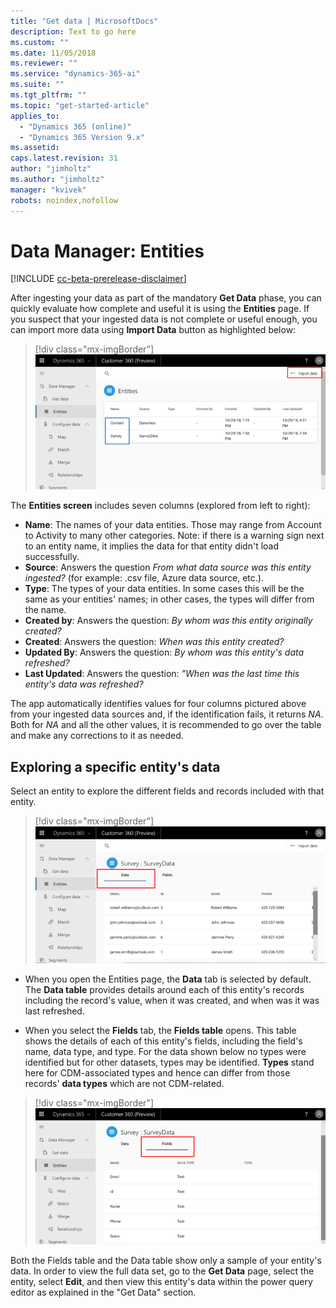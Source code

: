 ```yaml
---
title: "Get data | MicrosoftDocs"
description: Text to go here
ms.custom: ""
ms.date: 11/05/2018
ms.reviewer: ""
ms.service: "dynamics-365-ai"
ms.suite: ""
ms.tgt_pltfrm: ""
ms.topic: "get-started-article"
applies_to: 
  - "Dynamics 365 (online)"
  - "Dynamics 365 Version 9.x"
ms.assetid: 
caps.latest.revision: 31
author: "jimholtz"
ms.author: "jimholtz"
manager: "kvivek"
robots: noindex,nofollow
---
```

# Data Manager: Entities

[!INCLUDE [cc-beta-prerelease-disclaimer](../includes/cc-beta-prerelease-disclaimer.md)]

After ingesting your data as part of the mandatory **Get Data** phase, you can quickly evaluate how complete and useful it is using the **Entities** page. If you suspect that your ingested data is not complete or useful enough, you can import more data using **Import Data** button as highlighted below:

> [!div class="mx-imgBorder"] 
> ![](media/scorecard-entities-import-data.png "Entities import data")

The **Entities screen** includes seven columns (explored from left to right): 
- **Name**: The names of your data entities. Those may range from Account to Activity to many other categories. Note:  if there is a warning sign next to an entity name, it implies the data for that entity didn't load successfully. 
- **Source**: Answers the question *From what data source was this entity ingested?* (for example: .csv file, Azure data source, etc.).
- **Type**: The types of your data entities. In some cases this will be the same as your entities' names; in other cases, the types will differ from the name.
- **Created by**: Answers the question: *By whom was this entity originally created?*
- **Created**: Answers the question: *When was this entity created?*
- **Updated By**: Answers the question: *By whom was this entity's data refreshed?*
- **Last Updated**: Answers the question: *"When was the last time this entity's data was refreshed?*

The app automatically identifies values for four columns pictured above from your ingested data sources and, if the identification fails, it returns *NA*. Both for *NA* and all the other values, it is recommended to go over the table and make any corrections to it as needed.

## Exploring a specific entity's data
Select an entity to explore the different fields and records included with that entity.

> [!div class="mx-imgBorder"] 
> ![](media/data-manager-entities-data.png "Data manager entities")

- When you open the Entities page, the **Data** tab is selected by default. The **Data table** provides details around each of this entity's records including the record's value, when it was created, and when was it was last refreshed.

- When you select the **Fields** tab, the **Fields table** opens. This table shows the details of each of this entity's fields, including the field's name, data type, and type. For the data shown below no types were identified but for other datasets, types may be identified. **Types** stand here for CDM-associated types and hence can differ from those records' **data types** which are not CDM-related.

> [!div class="mx-imgBorder"] 
> ![](media/data-manager-entities-fields.png "Data manager fields")

Both the Fields table and the Data table show only a sample of your entity's data. In order to view the full data set, go to the **Get Data** page, select the entity, select **Edit**, and then view this entity's data within the power query editor as explained in the "Get Data" section.
